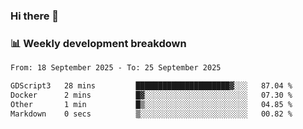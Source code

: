 ### Hi there 👋

### 📊 Weekly development breakdown
<!--START_SECTION:waka-->

```txt
From: 18 September 2025 - To: 25 September 2025

GDScript3   28 mins         █████████████████████▓░░░   87.04 %
Docker      2 mins          █▓░░░░░░░░░░░░░░░░░░░░░░░   07.30 %
Other       1 min           █▒░░░░░░░░░░░░░░░░░░░░░░░   04.85 %
Markdown    0 secs          ▒░░░░░░░░░░░░░░░░░░░░░░░░   00.82 %
```

<!--END_SECTION:waka-->

